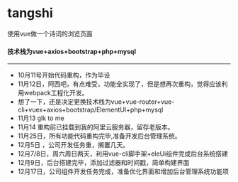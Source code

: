 # tangshi
使用vue做一个诗词的浏览页面
#### 技术栈为vue+axios+bootstrap+php+mysql
--- 
- 10月11号开始代码重构，作为毕设
- 11月12日，阿西吧，有点难受，功能全实现了，但是想再次重构，觉得应该利用webpack工程化开发。
- 想了一下，还是决定更换技术栈为vue+vue-router+vue-cli+vuex+axios+bootstrap/ElementUI+php+mysql
- 11月13 glk to me
- 11月14 重构前已挂载到我的阿里云服务器，留存老版本。
- 11月25日，所有功能代码重构完毕,准备开发后台管理系统。
- 12月5日 ，公司开发任务重，搁置几天。
- 12月7/8日，周六周日两天，利用vue-cli脚手架+eleUi组件完成后台系统搭建
- 12月9日，后台搭建完毕，添加过滤器和时间戳，简单构建界面
- 12月17日，公司组件开发任务完成，准备优化界面和增加后台管理系统功能项
